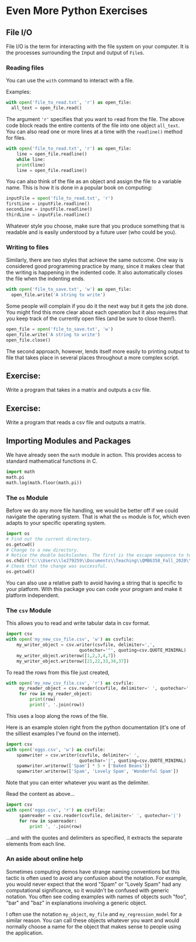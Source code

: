 # Even More Python Exercises

## File I/O

File I/O is the term for interacting with the file system on your computer. 
It is the processes surrounding the ```I```nput and ```O```utput of ```File```s. 


### Reading files

You can use the ```with``` command to interact with a file. 

Examples:

```python
with open('file_to_read.txt', 'r') as open_file:
  all_text = open_file.read()
```
The argument ```'r'``` specifies that you want to ```r```ead from the file. 
The above code block reads the entire contents of the file into one object ```all_text```. 
You can also read one or more lines at a time with the ```readline()``` method for files.

```python
with open('file_to_read.txt', 'r') as open_file:
	line = open_file.readline()
	while line:
  	print(line)
  	line = open_file.readline()
```

You can also think of the file as an object and assign the file to a variable name.
This is how it is done in a popular book on computing:

```python
inputFile = open('file_to_read.txt', 'r')
firstLine = inputFile.readline()
secondLine = inputFile.readline()
thirdLine = inputFile.readline()
```

Whatever style you choose, make sure that you produce something that is readable and is easily understood by a future user (who could be you).


### Writing to files

Similarly, there are two styles that achieve the same outcome.
One way is considered good programming practice by many, since it makes clear that the writing is happening in the indented code.
It also automatically closes the file when the indenting ends.

```python
with open('file_to_save.txt', 'w') as open_file:
  open_file.write('A string to write')
```
Some people will complain if you do it the next way but it gets the job done.
You might find this more clear about each operation but it also requires that you keep track of the currently open files (and be sure to close them!).

```python
open_file = open('file_to_save.txt', 'w')
open_file.write('A string to write')
open_file.close()
```
The second approach, however, lends itself more easily to printing output to file that takes place in several places throughout a more complex script.

## Exercise:

Write a program that takes in a matrix and outputs a csv file.


## Exercise:

Write a program that reads a csv file and outputs a matrix.


## Importing Modules and Packages

We have already seen the ```math``` module in action.
This provides access to standard mathematical functions in C.

```python
import math
math.pi
math.log(math.floor(math.pi))
```

### The ```os``` Module

Before we do any more file handling, we would be better off if we could navigate the operating system.
That is what the ```os``` module is for, which even adapts to your specific operating system.


```python
import os
# Find out the current directory.
os.getcwd()
# Change to a new directory.
# Notice the double backslashes. The first is the escape sequence to tell the interpreter to actually print the second backslash.
os.chdir('C:\\Users\\le279259\\Documents\\Teaching\\QMB6358_Fall_2020\\GitRepos\\QMB6358\\demo_13_python_file_io')
# Check that the change was successful.
os.getcwd()
```
You can also use a relative path to avoid having a string that is specific to your platform.
With this package you can code your program and make it platform independent.


### The ```csv``` Module

This allows you to read and write tabular data in csv format.





```python
import csv
with open('my_new_csv_file.csv', 'w') as csvfile:
    my_writer_object = csv.writer(csvfile, delimiter=',',
                            quotechar='"', quoting=csv.QUOTE_MINIMAL)
    my_writer_object.writerow([1,2,3,4,7])
    my_writer_object.writerow([21,22,33,34,37])
```

To read the rows from this file just created, 
```python
with open('my_new_csv_file.csv', 'r') as csvfile:
     my_reader_object = csv.reader(csvfile, delimiter=' ', quotechar='|')
     for row in my_reader_object:
         print(row)
         print(', '.join(row))
```
This uses a loop along the rows of the file.


Here is an example stolen right from the python documentation
(it's one of the silliest examples I've found on the internet). 

```python
import csv
with open('eggs.csv', 'w') as csvfile:
    spamwriter = csv.writer(csvfile, delimiter=' ',
                            quotechar='|', quoting=csv.QUOTE_MINIMAL)
    spamwriter.writerow(['Spam'] * 5 + ['Baked Beans'])
    spamwriter.writerow(['Spam', 'Lovely Spam', 'Wonderful Spam'])
```

Note that you can enter whatever you want as the delimiter.


Read the content as above...
```python
import csv
with open('eggs.csv', 'r') as csvfile:
     spamreader = csv.reader(csvfile, delimiter=' ', quotechar='|')
     for row in spamreader:
         print ', '.join(row)
```
...and with the quotes and delimiters as specified, 
it extracts the separate elements from each line. 




### An aside about online help

Sometimes computing demos have strange naming conventions
but this tactic is often used to avoid any confusion about the notation.
For example, you would never expect that the word "Spam"
or "Lovely Spam" had any computational significance,
so it wouldn't be confused with generic notation.
You often see coding examples with names of objects such
"foo", "bar" and "baz" in explanations involving a generic object.

I often use the notation ```my_object```, ```my_file``` and ```my_regression_model``` for a similar reason. 
You can call these objects whatever you want and would normally choose a name for the object that makes sense to people using the application. 


